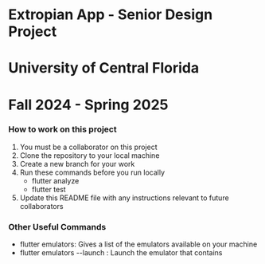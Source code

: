 # Extropian App - Senior Design Project
# University of Central Florida
# Fall 2024 - Spring 2025

### How to work on this project

1. You must be a collaborator on this project
2. Clone the repository to your local machine
3. Create a new branch for your work
4. Run these commands before you run locally
    - flutter analyze
    - flutter test
5. Update this README file with any instructions relevant to future collaborators

### Other Useful Commands
- flutter emulators: Gives a list of the emulators available on your machine
- flutter emulators --launch <emulator id>: Launch the emulator that contains <emulator id>